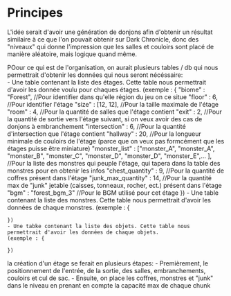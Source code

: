 # Principes

L'idée serait d'avoir une génération de donjons afin d'obtenir un résultat similaire à ce que l'on pouvait obtenir sur Dark Chronicle, donc des "niveaux" qui donne l'impression que les salles et couloirs sont placé de manière aléatoire, mais logique quand même.

POour ce qui est de l'organisation, on aurait plusieurs tables / db qui nous permettrait d'obtenir les données qui nous seront nécéssaire: \
    - Une table contenant la liste des étages. Cette table nous permettrait d'avoir les donnée voulu pour chaques étages.
    (exemple : {
        "biome" : "Forest", //Pour identifier dans qu'elle région du jeu on ce situe
        "floor" : 6, //Pour identifier l'étage
        "size" : [12, 12], //Pour la taille maximale de l'étage
        "room" : 4, //Pour la quantité de salles que l'étage contient
        "exit" : 2, //Pour la quantité de sortie vers l'étage suivant, si on veux avoir des cas de donjons à embranchement
        "intersection" : 6, //Pour la quantité d'intersection que l'étage contient
        "hallway" : 20, //Pour la longueur minimale de couloirs de l'étage (parce que on veux pas formcément que les étages puisse être miniature)
        "monster_list" : ["monster_A", "monster_A", "monster_B", "monster_C", "monster_D", "monster_D", "monster_E",... ], //Pour la liste des monstres qui peuple l'étage, qui tapera dans la table des monstres pour en obtenir les infos
        "chest_quantity" : 9, //Pour la quantité de coffres présent dans l'étage
        "junk_max_quantity" : 14, //Pour la quantité max de "junk" jetable (caisses, tonneaux, rocher, ect.) présent dans l'étage
        "bgm" : "forest_bgm_3" //Pour le BGM utilisé pour cet étage
    }) 
    - Une table contenant la liste des monstres. Cette table nous permettrait d'avoir les données de chaque monstres.
    (exemple : {

    })
    - Une tabke contenant la liste des objets. Cette table nous permettrait d'avoir les données de chaque objets.
    (exemple : {

    })

la création d'un étage se ferait en plusieurs étapes:
    - Premièrement, le positionnement de l'entrée, de la sortie, des salles, embranchements, couloirs et cul de sac.
    - Ensuite, on place les coffres, monstres et "junk" dans le niveau en prenant en compte la capacité max de chaque chunk